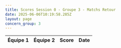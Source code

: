 ```yaml
---
title: Scores Session 0 - Groupe 3 - Matchs Retour
date: 2025-06-06T10:19:58.285Z
layout: page
concern_group: 3
---
```




| Équipe 1 | Équipe 2 | Score | Date |
|----------|----------|-------|------|

